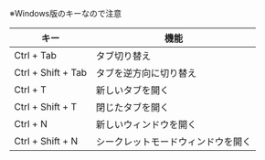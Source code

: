 ※Windows版のキーなので注意

|キー |機能 |  
|---|---|
|Ctrl + Tab |タブ切り替え |
|Ctrl + Shift + Tab |タブを逆方向に切り替え |
|Ctrl + T |新しいタブを開く |
|Ctrl + Shift + T |閉じたタブを開く |
|Ctrl + N |新しいウィンドウを開く |
|Ctrl + Shift + N |シークレットモードウィンドウを開く |
